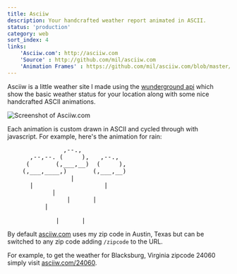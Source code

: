 ```yaml
---
title: Asciiw
description: Your handcrafted weather report animated in ASCII.
status: 'production'
category: web
sort_index: 4
links:
    'Asciiw.com': http://asciiw.com
    'Source' : http://github.com/mil/asciiw.com
    'Animation Frames' : https://github.com/mil/asciiw.com/blob/master/js/frames.js
---
```


Asciiw is a little weather site I made using the [wunderground api](http://www.wunderground.com/weather/api/) which show the basic weather status for your location along with some nice handcrafted ASCII animations. 


<div class='interface-demo'>


<div class='window-chrome'>
<div class='btns'>
<div class="btn a"></div>
<div class="btn b"></div>
<div class="btn c"></div>
</div>

<img src="/interfaces/Asciiw/screenshot.png" alt="Screenshot of Asciiw.com"></div>
<span class='caption'></span>
</div>

Each animation is custom drawn in ASCII and cycled through with javascript. For example, here's the animation for rain:

<script src="/interfaces/Asciiw/site/js/frames.js"></script>
<pre class='ascii-frames'>
               ,--.,            
      ,--,--. (     ),   ,--.,  
     (       (,___,__)  (     ),
    (,___,____,)       (,___,__)
                 |              
      |                   |     
            |                   
                |      |        
          |                     
                                
             |      |           
</pre>

By default [asciiw.com]() uses my zip code in Austin, Texas but can be switched to any zip code adding `/zipcode` to the URL. 

For example, to get the weather for Blacksburg, Virginia zipcode 24060 simply visit [asciiw.com/24060](http://asciiw.com/24060).
